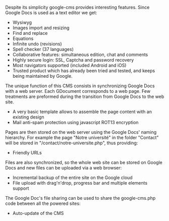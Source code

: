 Despite its simplicity google-cms provides interesting features. Since Google Docs is used as a text editor we get:
  * Wysiwyg
  * Images import and resizing
  * Find and replace
  * Equations
  * Infinite undo (revisions)
  * Spell checker (37 languages)
  * Collaborative features: simultaneous edition, chat and comments
  * Highly secure login: SSL, Captcha and password recovery
  * Most navigators supported (included Android and iOS)
  * Trusted product which has already been tried and tested, and keeps being maintained by Google.

The unique function of this CMS consists in synchronizing Google Docs with a web server. Each GDocument corresponds to a web page. Few treatments are preformed during the transition from Google Docs to the web site.
  * A very basic template allows to assemble the page content with an existing design
  * Mail anti-spam protection using javascript ROT13 encryption

Pages are then stored on the web server using the Google Docs' naming hierarchy. For example the page "Notre université" in the folder "Contact" will be stored in "/contact/notre-universite.php", thus providing:
  * Friendly URLs

Files are also synchronized, so the whole web site can be stored on Google Docs and new files can be uploaded via a web browser:
  * Incremental backup of the entire site on the Google cloud
  * File upload with drag'n'drop, progress bar and multiple elements support

The Google Doc's file sharing can be used to share the google-cms.php code between all the powered sites:
  * Auto-update of the CMS